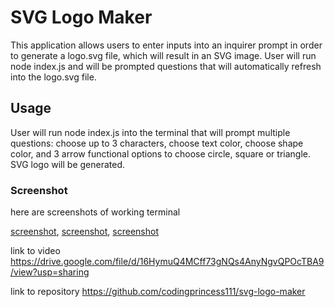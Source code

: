 # SVG Logo Maker

This application allows users to enter inputs into an inquirer prompt in order to generate a logo.svg file, which will result in an SVG image. User will run node index.js and will be prompted questions that will automatically refresh into the logo.svg file. 

## Usage

User will run node index.js into the terminal that will prompt multiple questions: choose up to 3 characters, choose text color, choose shape color, and 3 arrow functional options to choose circle, square or triangle. SVG logo will be generated. 

### Screenshot

here are screenshots of working terminal 

[screenshot](./images/nodeprompts.png),
[screenshot](./images/npmtest.png),
[screenshot](./images/svg.png)

link to video https://drive.google.com/file/d/16HymuQ4MCff73gNQs4AnyNgvQPOcTBA9/view?usp=sharing 

link to repository https://github.com/codingprincess111/svg-logo-maker